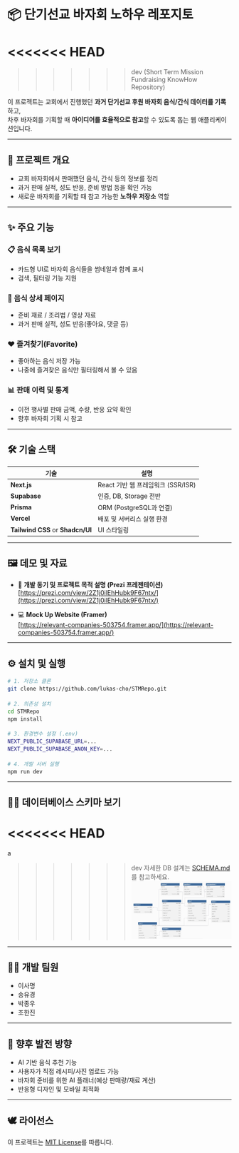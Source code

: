 # 📦 단기선교 바자회 노하우 레포지토
<<<<<<< HEAD
=======

>>>>>>> dev
(Short Term Mission Fundraising KnowHow Repository)

이 프로젝트는 교회에서 진행했던 **과거 단기선교 후원 바자회 음식/간식 데이터를 기록**하고,  
차후 바자회를 기획할 때 **아이디어를 효율적으로 참고**할 수 있도록 돕는 웹 애플리케이션입니다.

---

## 🧭 프로젝트 개요

- 교회 바자회에서 판매했던 음식, 간식 등의 정보를 정리
- 과거 판매 실적, 성도 반응, 준비 방법 등을 확인 가능
- 새로운 바자회를 기획할 때 참고 가능한 **노하우 저장소** 역할

---

## ✨ 주요 기능

### 📋 음식 목록 보기

- 카드형 UI로 바자회 음식들을 썸네일과 함께 표시
- 검색, 필터링 기능 지원

### 📄 음식 상세 페이지

- 준비 재료 / 조리법 / 영상 자료
- 과거 판매 실적, 성도 반응(좋아요, 댓글 등)

### ❤️ 즐겨찾기(Favorite)

- 좋아하는 음식 저장 가능
- 나중에 즐겨찾은 음식만 필터링해서 볼 수 있음

### 📊 판매 이력 및 통계

- 이전 행사별 판매 금액, 수량, 반응 요약 확인
- 향후 바자회 기획 시 참고

---

## 🛠️ 기술 스택

| 기술                              | 설명                               |
| --------------------------------- | ---------------------------------- |
| **Next.js**                       | React 기반 웹 프레임워크 (SSR/ISR) |
| **Supabase**                      | 인증, DB, Storage 전반             |
| **Prisma**                        | ORM (PostgreSQL과 연결)            |
| **Vercel**                        | 배포 및 서버리스 실행 환경         |
| **Tailwind CSS** or **Shadcn/UI** | UI 스타일링                        |

---

## 🖼️ 데모 및 자료

- 🎯 **개발 동기 및 프로젝트 목적 설명 (Prezi 프레젠테이션)**  
  [https://prezi.com/view/2Z1j0ilEhHubk9F67ntx/](https://prezi.com/view/2Z1j0ilEhHubk9F67ntx/)

- 💻 **Mock Up Website (Framer)**  
  [https://relevant-companies-503754.framer.app/](https://relevant-companies-503754.framer.app/)

---

## ⚙️ 설치 및 실행

```bash
# 1. 저장소 클론
git clone https://github.com/lukas-cho/STMRepo.git

# 2. 의존성 설치
cd STMRepo
npm install

# 3. 환경변수 설정 (.env)
NEXT_PUBLIC_SUPABASE_URL=...
NEXT_PUBLIC_SUPABASE_ANON_KEY=...

# 4. 개발 서버 실행
npm run dev
```

---

## 👨‍💻 데이터베이스 스키마 보기

<<<<<<< HEAD
=======
a
>>>>>>> dev
자세한 DB 설계는 [SCHEMA.md](./SCHEMA.md)를 참고하세요.
![Database ERD](/assets/images/bf5cc61d-d9c5-403c-8509-814885233653.png)

---

## 👨‍💻 개발 팀원

- 이사명
- 송유경
- 박종우
- 조한진

---

## 📌 향후 발전 방향

- AI 기반 음식 추천 기능
- 사용자가 직접 레시피/사진 업로드 가능
- 바자회 준비를 위한 AI 플래너(예상 판매량/재료 계산)
- 반응형 디자인 및 모바일 최적화

---

## 🕊️ 라이선스

이 프로젝트는 [MIT License](LICENSE)를 따릅니다.
